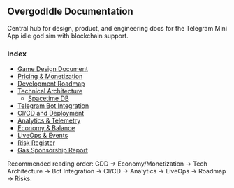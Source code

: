 ## OvergodIdle Documentation

Central hub for design, product, and engineering docs for the Telegram Mini App idle god sim with blockchain support.

### Index
- [Game Design Document](./game-design-document.md)
- [Pricing & Monetization](./pricing-model.md)
- [Development Roadmap](./development-roadmap.md)
- [Technical Architecture](./technical-architecture.md)
    - [Spacetime DB](./backend-spacetimedb.md)
- [Telegram Bot Integration](./telegram-bot-integration.md)
- [CI/CD and Deployment](./ci-cd-and-deployment.md)
- [Analytics & Telemetry](./analytics-and-telemetry.md)
- [Economy & Balance](./economy-and-balance.md)
- [LiveOps & Events](./liveops-and-events.md)
- [Risk Register](./risk-register.md)
- [Gas Sponsorship Report](./gas-sponsorship-report.md)


Recommended reading order: GDD → Economy/Monetization → Tech Architecture → Bot Integration → CI/CD → Analytics → LiveOps → Roadmap → Risks.


